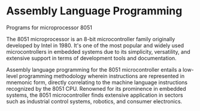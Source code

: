 # Assembly Language Programming
Programs for microprocessor 8051


The 8051 microprocessor is an 8-bit microcontroller family originally developed by Intel in 1980. It's one of the most popular and widely used microcontrollers in embedded systems due to its simplicity, versatility, and extensive support in terms of development tools and documentation.


Assembly language programming for the 8051 microcontroller entails a low-level programming methodology wherein instructions are represented in mnemonic form, directly correlating to the machine language instructions recognized by the 8051 CPU. Renowned for its prominence in embedded systems, the 8051 microcontroller finds extensive application in sectors such as industrial control systems, robotics, and consumer electronics.
